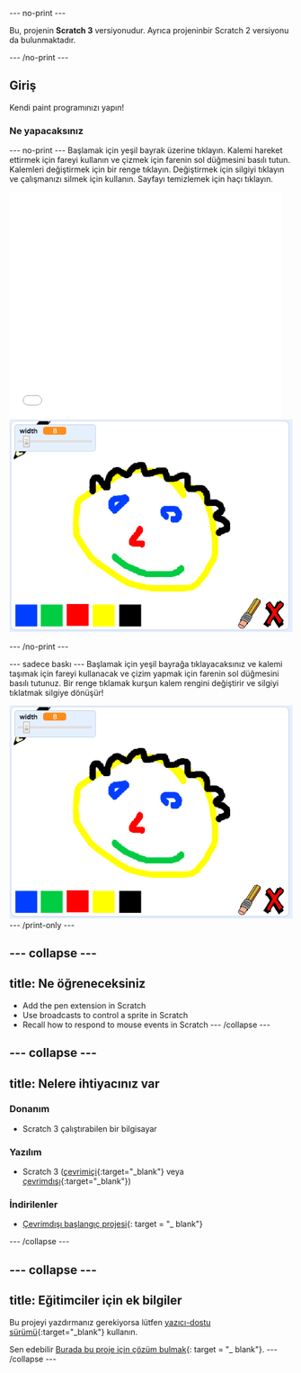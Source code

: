 \--- no-print \---

Bu, projenin **Scratch 3** versiyonudur. Ayrıca projenin</a>bir Scratch 2 versiyonu da bulunmaktadır.</p> 

\--- /no-print \---

## Giriş

Kendi paint programınızı yapın!

### Ne yapacaksınız

\--- no-print \--- Başlamak için yeşil bayrak üzerine tıklayın. Kalemi hareket ettirmek için fareyi kullanın ve çizmek için farenin sol düğmesini basılı tutun. Kalemleri değiştirmek için bir renge tıklayın. Değiştirmek için silgiyi tıklayın ve çalışmanızı silmek için kullanın. Sayfayı temizlemek için haçı tıklayın.

<div class="scratch-preview">
  <iframe allowtransparency="true" width="485" height="402" src="//scratch.mit.edu/projects/embed/267243161/?autostart=false" frameborder="0" scrolling="no"></iframe>
  <img src="images/showcase.png">
</div>

\--- /no-print \---

\--- sadece baskı \--- Başlamak için yeşil bayrağa tıklayacaksınız ve kalemi taşımak için fareyi kullanacak ve çizim yapmak için farenin sol düğmesini basılı tutunuz. Bir renge tıklamak kurşun kalem rengini değiştirir ve silgiyi tıklatmak silgiye dönüşür!

![vitrin](images/showcase.png) \--- /print-only \---

## \--- collapse \---

## title: Ne öğreneceksiniz

+ Add the pen extension in Scratch
+ Use broadcasts to control a sprite in Scratch
+ Recall how to respond to mouse events in Scratch \--- /collapse \---

## \--- collapse \---

## title: Nelere ihtiyacınız var

### Donanım

+ Scratch 3 çalıştırabilen bir bilgisayar

### Yazılım

+ Scratch 3 ([çevrimiçi](http://rpf.io/scratchon){:target="_blank"} veya [çevrimdışı](http://rpf.io/scratchoff){:target="_blank"})

### İndirilenler

+ [Çevrimdışı başlangıç projesi](http://rpf.io/p/en/paint-box-go){: target = "_ blank"}

\--- /collapse \---

## \--- collapse \---

## title: Eğitimciler için ek bilgiler

Bu projeyi yazdırmanız gerekiyorsa lütfen [yazıcı-dostu sürümü](https://projects.raspberrypi.org/en/projects/paint-box/print){:target="_blank"} kullanın.

Sen edebilir [Burada bu proje için çözüm bulmak](http://rpf.io/p/en/paint-box-get){: target = "_ blank"}. \--- /collapse \---